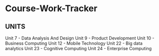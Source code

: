 # Course-Work-Tracker
## UNITS
Unit 7 - Data Analysis And Design
Unit 9 - Product Development
Unit 10 - Business Computing 
Unit 12 - Mobile Technology
Unit 22 - Big data analytics 
Unit 23 - Cognitive Computing
Unit 24 - Enterprise Computing